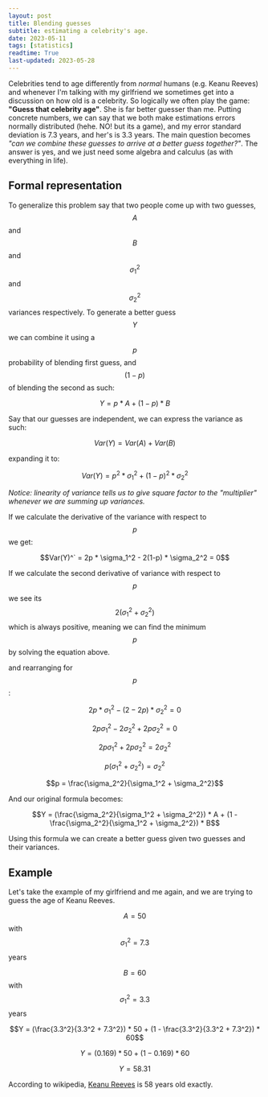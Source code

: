 ```yaml
---
layout: post
title: Blending guesses
subtitle: estimating a celebrity's age.
date: 2023-05-11
tags: [statistics]
readtime: True
last-updated: 2023-05-28
---
```



Celebrities tend to age differently from *normal* humans (e.g. Keanu Reeves) 
and whenever I'm talking with my girlfriend we sometimes get into a discussion on how old is a celebrity.
So logically we often play the game: __"Guess that celebrity age"__. She is far better guesser than me. Putting concrete numbers, 
we can say that we both make estimations errors normally distributed (hehe. NO! but its a game), and my error standard deviation is 7.3 years, and her's is 3.3 years. The main question becomes *"can we combine these guesses to arrive at a better guess together?"*. The answer is yes, and we just need some algebra and calculus (as with everything in life).


## Formal representation
To generalize this problem say that two people come up with two guesses, $$A$$ and $$B$$ and $$\sigma_1^2$$ and $$\sigma_2^2$$ variances
respectively. To generate a better guess $$Y$$ we can combine it using a $$p$$ probability of blending first guess, and $$(1-p)$$ of 
blending the second as such:

$$Y = p * A + (1-p) * B$$


Say that our guesses are independent, we can express the variance as such:

$$Var(Y) = Var(A) + Var(B)$$

expanding it to:

$$Var(Y) = p^2 * \sigma_1^2 + (1-p)^2 * \sigma_2^2$$

*Notice: linearity of variance tells us to give square factor to the "multiplier" whenever we are summing up variances.*

If we calculate the derivative of the variance with respect to $$p$$ we get:

$$Var(Y)^` = 2p * \sigma_1^2 - 2(1-p) * \sigma_2^2 = 0$$

If we calculate the second derivative of variance with respect to $$p$$ we see its $$2 (\sigma_1^2 + \sigma_2^2)$$ which is always
positive, meaning we can find the minimum $$p$$ by solving the equation above.

and rearranging for $$p$$:

$$2p * \sigma_1^2 - (2 - 2p) * \sigma_2^2 = 0$$

$$2p\sigma_1^2 - 2\sigma_2^2 + 2p\sigma_2^2 = 0$$

$$2p\sigma_1^2 + 2p\sigma_2^2 = 2\sigma_2^2$$

$$p(\sigma_1^2 + \sigma_2^2) = \sigma_2^2$$

$$p = \frac{\sigma_2^2}{\sigma_1^2 + \sigma_2^2}$$

And our original formula becomes:

$$Y = (\frac{\sigma_2^2}{\sigma_1^2 + \sigma_2^2}) * A + (1 - \frac{\sigma_2^2}{\sigma_1^2 + \sigma_2^2}) * B$$

Using this formula we can create a better guess given two guesses and their variances. 

## Example
Let's take the example of my girlfriend and me again, and we are trying to guess the age of Keanu Reeves.

$$A = 50$$ with $$\sigma_1^2 = 7.3$$ years

$$B = 60$$ with $$\sigma_1^2 = 3.3$$ years

$$Y = (\frac{3.3^2}{3.3^2 + 7.3^2}) * 50 + (1 - \frac{3.3^2}{3.3^2 + 7.3^2}) * 60$$

<!-- $$Y = (\frac{10.89}{64.18}) * 50 + (1 - \frac{10.89}{64.18}) * 60$$ -->

$$Y = (0.169) * 50 + (1 - 0.169) * 60$$

<!-- $$Y = 8.45 + 49.86$$ -->

$$Y = 58.31$$

According to wikipedia, [Keanu Reeves](https://en.wikipedia.org/wiki/Keanu_Reeves) is 58 years old exactly.